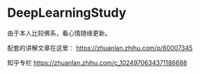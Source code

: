 # DeepLearningStudy


由于本人比较佛系，看心情随缘更新。

配套的讲解文章在这里：
https://zhuanlan.zhihu.com/p/60007345

知乎专栏 
https://zhuanlan.zhihu.com/c_1024970634371186688


